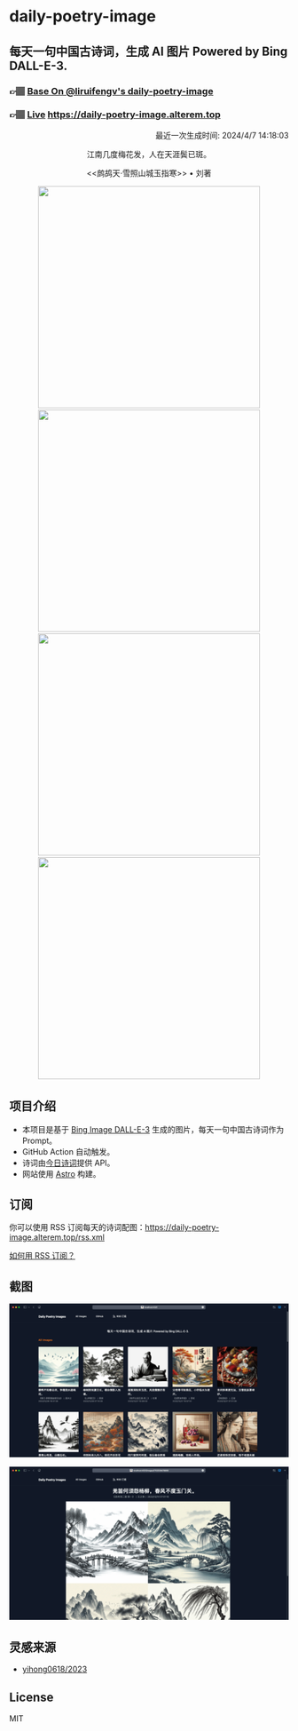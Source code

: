 
# daily-poetry-image

## 每天一句中国古诗词，生成 AI 图片 Powered by Bing DALL-E-3.

### 👉🏽 [Base On @liruifengv's daily-poetry-image](https://github.com/liruifengv/daily-poetry-image)

### 👉🏽 [Live](https://daily-poetry-image.alterem.top/) https://daily-poetry-image.alterem.top

<p align="right">
  最近一次生成时间: 2024/4/7 14:18:03
</p>
<p align="center">
江南几度梅花发，人在天涯鬓已斑。
</p>
<p align="center">
<<鹧鸪天·雪照山城玉指寒>> • 刘著
</p>
<p align="center">
<img src="https://tse1.mm.bing.net/th/id/OIG2.Xk4OTezTc3Sqx4b2XwoR" height="400" width="400" />
<img src="https://tse4.mm.bing.net/th/id/OIG2.tEDuBCuirhykBvVONRrd" height="400" width="400" />
<img src="https://tse1.mm.bing.net/th/id/OIG2.ntGxqmzzYq94Qe_vTJmu" height="400" width="400" />
<img src="https://tse2.mm.bing.net/th/id/OIG2.ZXB9Pl_JRPkRKrTqwdem" height="400" width="400" />
</p>

## 项目介绍

-   本项目是基于 [Bing Image DALL-E-3](https://www.bing.com/images/create) 生成的图片，每天一句中国古诗词作为 Prompt。
-   GitHub Action 自动触发。
-   诗词由[今日诗词](https://www.jinrishici.com/)提供 API。
-   网站使用 [Astro](https://astro.build) 构建。

## 订阅

你可以使用 RSS 订阅每天的诗词配图：https://daily-poetry-image.alterem.top/rss.xml

[如何用 RSS 订阅？](https://zhuanlan.zhihu.com/p/55026716)

## 截图

![图片列表](./screenshots/Snipaste_2023-12-28_21-00-26.png)

![图片详情](./screenshots/Snipaste_2023-12-28_21-00-53.png)

## 灵感来源

-   [yihong0618/2023](https://github.com/yihong0618/2023)

## License

MIT
